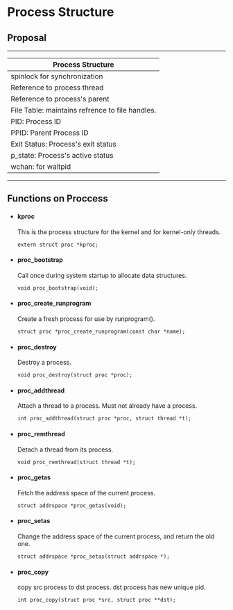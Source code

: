 # Process Structure


## Proposal

---------------------------------------------------------
|Process Structure                                      |
|-------------------------------------------------------|
|   spinlock for synchronization                        |
|   Reference to process thread                         |
|   Reference to process's parent                       |
|   File Table: maintains refrence to file handles.     |
|   PID: Process ID                                     |
|   PPID: Parent Process ID                             |
|   Exit Status: Process's exit status                  |
|   p_state: Process's active status                    |
|   wchan: for waitpid                                  |
---------------------------------------------------------


## Functions on Proccess


-   #### kproc
    This is the process structure for the kernel and for kernel-only threads.

    `extern struct proc *kproc;`


-   #### proc_bootstrap
    Call once during system startup to allocate data structures.

    `void proc_bootstrap(void);`

-   #### proc_create_runprogram
    Create a fresh process for use by runprogram().

    `struct proc *proc_create_runprogram(const char *name);`

-   #### proc_destroy
    Destroy a process.

    `void proc_destroy(struct proc *proc);`

-   #### proc_addthread
    Attach a thread to a process. Must not already have a process.

    `int proc_addthread(struct proc *proc, struct thread *t);`

-   #### proc_remthread
    Detach a thread from its process.

    `void proc_remthread(struct thread *t);`

-   #### proc_getas
    Fetch the address space of the current process.

    `struct addrspace *proc_getas(void);`

-   #### proc_setas
    Change the address space of the current process, and return the old one.

    `struct addrspace *proc_setas(struct addrspace *);`

-   #### proc_copy
    copy src process to dst process. dst process has new unique pid.

    `int proc_copy(struct proc *src, struct proc **dst);`


